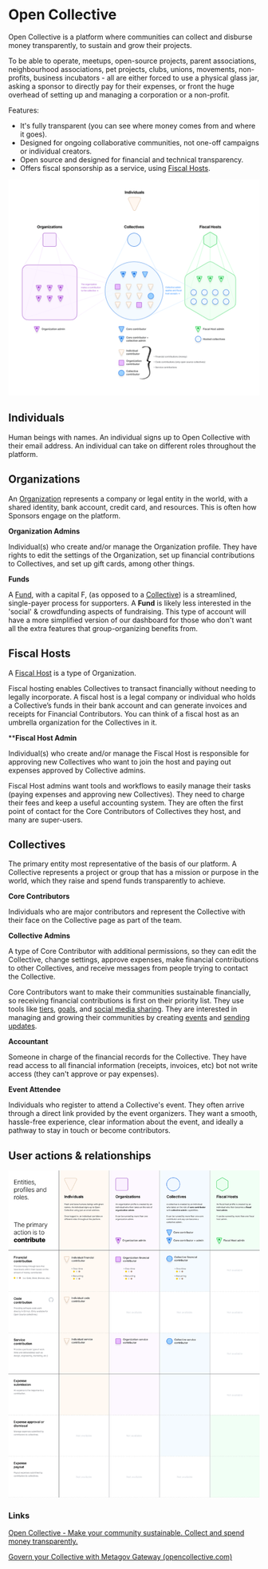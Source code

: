 # Open Collective

Open Collective is a platform where communities can collect and disburse money transparently, to sustain and grow their projects.

To be able to operate, meetups, open-source projects, parent associations, neighbourhood associations, pet projects, clubs, unions, movements, non-profits, business incubators - all are either forced to use a physical glass jar, asking a sponsor to directly pay for their expenses, or front the huge overhead of setting up and managing a corporation or a non-profit.

Features:

- It's fully transparent (you can see where money comes from and where it goes).
- Designed for ongoing collaborative communities, not one-off campaigns or individual creators.
- Open source and designed for financial and technical transparency.
- Offers fiscal sponsorship as a service, using [Fiscal Hosts](notion://www.notion.so/help/fiscal-hosts/fiscal-hosts).

![Untitled](Open%20Collective%20dae2c6315bad4aa0879004e87b4e5230/Untitled.png)

## Individuals

Human beings with names. An individual signs up to Open Collective with their email address. An individual can take on different roles throughout the platform.

## Organizations

An [Organization](notion://www.notion.so/help/financial-contributors/organizations) represents a company or legal entity in the world, with a shared identity, bank account, credit card, and resources. This is often how Sponsors engage on the platform.

**Organization Admins**

Individual(s) who create and/or manage the Organization profile. They have rights to edit the settings of the Organization, set up financial contributions to Collectives, and set up gift cards, among other things.

**Funds**

A [Fund](https://github.com/opencollective/documentation/tree/1b6b2a20534e35ca28433008c25dfde7a0e386fa/help/financial-contributors/organizations/funds/README.md), with a capital F, (as opposed to a [Collective](notion://www.notion.so/help/about/terminology#user)) is a streamlined, single-payer process for supporters. A **Fund** is likely less interested in the 'social' & crowdfunding aspects of fundraising. This type of account will have a more simplified version of our dashboard for those who don't want all the extra features that group-organizing benefits from.

## Fiscal Hosts

A [Fiscal Host](notion://www.notion.so/help/fiscal-hosts/fiscal-hosts) is a type of Organization.

Fiscal hosting enables Collectives to transact financially without needing to legally incorporate. A fiscal host is a legal company or individual who holds a Collective’s funds in their bank account and can generate invoices and receipts for Financial Contributors. You can think of a fiscal host as an umbrella organization for the Collectives in it.

****Fiscal Host Admin**

Individual(s) who create and/or manage the Fiscal Host is responsible for approving new Collectives who want to join the host and paying out expenses approved by Collective admins.

Fiscal Host admins want tools and workflows to easily manage their tasks (paying expenses and approving new Collectives). They need to charge their fees and keep a useful accounting system. They are often the first point of contact for the Core Contributors of Collectives they host, and many are super-users.

## Collectives

The primary entity most representative of the basis of our platform. A Collective represents a project or group that has a mission or purpose in the world, which they raise and spend funds transparently to achieve.

**Core Contributors**

Individuals who are major contributors and represent the Collective with their face on the Collective page as part of the team.

**Collective Admins**

A type of Core Contributor with additional permissions, so they can edit the Collective, change settings, approve expenses, make financial contributions to other Collectives, and receive messages from people trying to contact the Collective.

Core Contributors want to make their communities sustainable financially, so receiving financial contributions is first on their priority list. They use tools like [tiers](notion://www.notion.so/help/collectives/collective-settings/tiers-goals), [goals](notion://www.notion.so/help/collectives/collective-settings/tiers-goals), and [social media sharing](notion://www.notion.so/help/collectives/collective-settings/integrations#twitter-integration). They are interested in managing and growing their communities by creating [events](notion://www.notion.so/help/collectives/events) and [sending updates](notion://www.notion.so/help/collectives/communication).

**Accountant**

Someone in charge of the financial records for the Collective. They have read access to all financial information (receipts, invoices, etc) bot not write access (they can't approve or pay expenses).

**Event Attendee**

Individuals who register to attend a Collective's event. They often arrive through a direct link provided by the event organizers. They want a smooth, hassle-free experience, clear information about the event, and ideally a pathway to stay in touch or become contributors.

## User actions & relationships

![Untitled](Open%20Collective%20dae2c6315bad4aa0879004e87b4e5230/Untitled%201.png)

### Links

[Open Collective - Make your community sustainable. Collect and spend money transparently.](https://opencollective.com/)

[Govern your Collective with Metagov Gateway (opencollective.com)](https://blog.opencollective.com/metagov-gateway/)